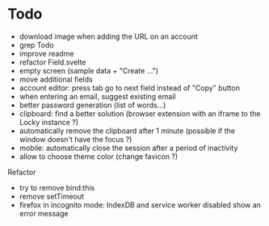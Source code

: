# Todo
- download image when adding the URL on an account
- grep Todo
- improve readme
- refactor Field.svelte
- empty screen (sample data + "Create ...")
- move additional fields
- account editor: press tab go to next field instead of "Copy" button
- when entering an email, suggest existing email
- better password generation (list of words...)
- clipboard: find a better solution (browser extension with an iframe to the Locky instance ?)
- automatically remove the clipboard after 1 minute
  (possible if the window doesn't have the focus ?)
- mobile: automatically close the session after a period of inactivity
- allow to choose theme color (change favicon ?)

Refactor
- try to remove bind:this
- remove setTimeout
- firefox in incognito mode: IndexDB and service worker disabled
  show an error message
